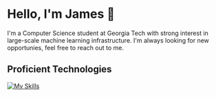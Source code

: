# Hello, I'm James 👋
 I'm a Computer Science student at Georgia Tech with strong interest in large-scale machine learning infrastructure. I'm always looking for new opportunies, feel free to reach out to me.

## Proficient Technologies
[![My Skills](https://skillicons.dev/icons?i=py,c,cpp,linux,r,d3,js,java,aws,git,docker,pytorch,tensorflow,postgres&perline=6)](https://skillicons.dev)



